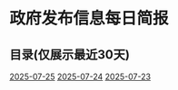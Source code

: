 # 政府发布信息每日简报

## 目录(仅展示最近30天) 

[2025-07-25](save/2025-07-25.md)
[2025-07-24](save/2025-07-24.md)
[2025-07-23](save/2025-07-23.md)